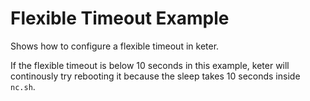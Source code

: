 # Flexible Timeout Example

Shows how to configure a flexible timeout in keter.

If the flexible timeout is below 10 seconds in this example, keter will
continously try rebooting it because the sleep takes 10 seconds inside `nc.sh`.
